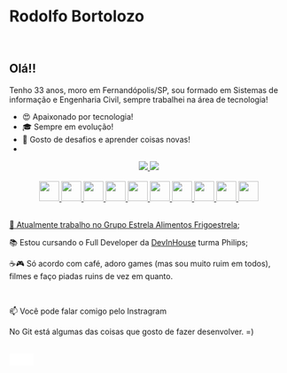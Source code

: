 <div dsplay="inline-block">
  <h1 align="left">Rodolfo Bortolozo</h1>
</div>

</br>

## Olá!!

Tenho 33 anos, moro em Fernandópolis/SP, sou formado em Sistemas de informação e Engenharia Civil, sempre trabalhei na área de tecnologia! 

- 😍 Apaixonado por tecnologia!
- 🎓 Sempre em evolução!
- 🤖 Gosto de desafios e aprender coisas novas!
- 
<div align="center">
  <a href="https://github.com/rodolfobortolozo">
  <img height="150em" src="https://github-readme-stats.vercel.app/api?username=rodolfobortolozo&show_icons=true&theme=cobalt&include_all_commits=true&count_private=true"/>
  <img height="150em" src="https://github-readme-stats.vercel.app/api/top-langs/?username=rodolfobortolozo&layout=compact&langs_count=7&theme=cobalt"/>
</div>
 
 <div style="display: inline_bloc " align="center"><br>
  <img src="https://cdn.jsdelivr.net/gh/devicons/devicon/icons/angularjs/angularjs-original.svg" height="36" width="36" />   
  <img src="https://cdn.jsdelivr.net/gh/devicons/devicon/icons/vscode/vscode-original.svg" height="36" width="36" />  
  <img src="https://cdn.jsdelivr.net/gh/devicons/devicon/icons/javascript/javascript-original.svg" height="36" width="36" />
  <img src="https://cdn.jsdelivr.net/gh/devicons/devicon/icons/python/python-original.svg" height="36" width="36"/>
  <img src="https://cdn.jsdelivr.net/gh/devicons/devicon/icons/java/java-original.svg" height="36" width="36"/>
  <img src="https://cdn.jsdelivr.net/gh/devicons/devicon/icons/jupyter/jupyter-original-wordmark.svg" height="36" width="36" />
  <img src="https://cdn.jsdelivr.net/gh/devicons/devicon/icons/oracle/oracle-original.svg" height="36" width="36" />
  <img src="https://cdn.jsdelivr.net/gh/devicons/devicon/icons/mysql/mysql-original.svg" height="36" width="36" />
  <img src="https://cdn.jsdelivr.net/gh/devicons/devicon/icons/postgresql/postgresql-original.svg" height="36" width="36"/>
  <img src="https://cdn.jsdelivr.net/gh/devicons/devicon/icons/spring/spring-original.svg" height="36" width="36"/>          
 </div>
  
  </br>
<div display="inline-block">
 <p align="left">🤿 Atualmente trabalho no Grupo Estrela Alimentos <a href="https://www.frigoestrela.com.br/">Frigoestrela</a>;</p>
 <p align="left">📚 Estou cursando o Full Developer da <a href="https://devinhouse.tech/">DevInHouse</a> turma Philips;</p>
 <p align="left">☕🎮 Só acordo com café, adoro games (mas sou muito ruim em todos), filmes e faço piadas ruins de vez em quanto.</p>
</div>



</br>

<p align="left">📫 Você pode falar comigo pelo Instragram </p>
<p align="left">No Git está algumas das coisas que gosto de fazer desenvolver. =) </p>

</br>
<div>
  <a href="https://www.instagram.com/_bortolozo" target="_blank"><img align="left" alt="Instagram" width="22px" src="https://github.com/Aakarsh-B/trying-repos/blob/master/insta.svg" />
  <a href="https://www.linkedin.com/in/rodolfobortolozo" target="_blank"><img align="left" alt="LinkedIn" width="22px" src="https://github.com/Aakarsh-B/trying-repos/blob/master/linkedin.svg" />
  </div>
  
